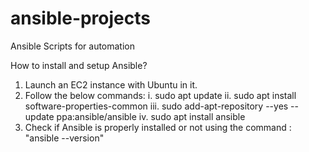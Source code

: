 # ansible-projects
Ansible Scripts for automation

How to install and setup Ansible?
1. Launch an EC2 instance with Ubuntu in it.
2. Follow the below commands:
  i. sudo apt update
  ii. sudo apt install software-properties-common
  iii. sudo add-apt-repository --yes --update ppa:ansible/ansible
  iv. sudo apt install ansible
3. Check if Ansible is properly installed or not using the command : "ansible --version"

